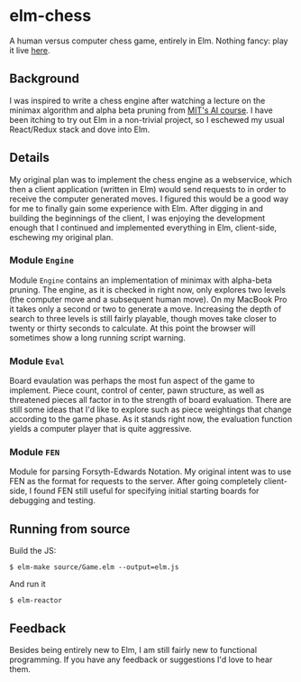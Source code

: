 # elm-chess

A human versus computer chess game, entirely in Elm. Nothing fancy: play it live [here](https://elm-chess.com).

## Background

I was inspired to write a chess engine after watching a lecture on the minimax algorithm and alpha beta pruning from 
[MIT's AI course](https://ocw.mit.edu/courses/electrical-engineering-and-computer-science/6-034-artificial-intelligence-fall-2010/).  I have been itching to try out Elm in a non-trivial project, so I eschewed my usual React/Redux stack and dove into
Elm. 

## Details

My original plan was to implement the chess engine as a webservice, which then a client application (written in Elm) would
send requests to in order to receive the computer generated moves. I figured this would be a good way for me to finally
gain some experience with Elm. After digging in and building the beginnings of the client, I was enjoying the development
enough that I continued and implemented everything in Elm, client-side, eschewing my original plan. 

### Module `Engine`

Module `Engine` contains an implementation of minimax with alpha-beta pruning.  The engine, as it is checked in right
now, only explores two levels (the computer move and a subsequent human move).  On my MacBook Pro it takes only a second
or two to generate a move.  Increasing the depth of search to three levels is still fairly playable, though moves take 
closer to twenty or thirty seconds to calculate.  At this point the browser will sometimes show a long running script warning.

### Module `Eval`

Board evaulation was perhaps the most fun aspect of the game to implement. Piece count, control of center, pawn structure,
as well as threatened pieces all factor in to the strength of board evaluation. There are still some ideas that I'd like to
explore such as piece weightings that change according to the game phase.  As it stands right now, the evaluation
function yields a computer player that is quite aggressive.   

### Module `FEN`

Module for parsing Forsyth-Edwards Notation. My original intent was to use FEN as the format for requests to the server. After
going completely client-side, I found FEN still useful for specifying initial starting boards for debugging and testing.

## Running from source

Build the JS:

```
$ elm-make source/Game.elm --output=elm.js
```

And run it

```
$ elm-reactor
```

## Feedback

Besides being entirely new to Elm, I am still fairly new to functional programming. If you have any feedback or suggestions
I'd love to hear them. 

